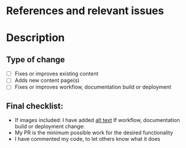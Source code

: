 # References and relevant issues
<!-- What relevant resources were used in the creation of this PR?
If this PR addresses an existing issue on the repo,
please link to that issue here as "Closes #(issue-number)". -->

# Description
<!-- What does this pull request (PR) do? Does it add new content, improve/fix existing
context, or something else? Why is it necessary?
<!-- If relevant, please include a screenshot or a screen capture in your PR:
"An image is worth a thousand words!" -->
<!-- You can use https://www.cockos.com/licecap/ or similar to create animations. -->
<!-- You can also see a preview of the documentation changes you are submitting by
clicking on "Details" to the right of the "Check the rendered docs here!" check on your PR.-->

## Type of change
<!-- Please delete options that are not relevant. -->
- [ ] Fixes or improves existing content
- [ ] Adds new content page(s)
- [ ] Fixes or improves workflow, documentation build or deployment

## Final checklist:
- If images included: I have added [alt text](https://webaim.org/techniques/alttext/)
If workflow, documentation build or deployment change:
- My PR is the minimum possible work for the desired functionality
- I have commented my code, to let others know what it does
